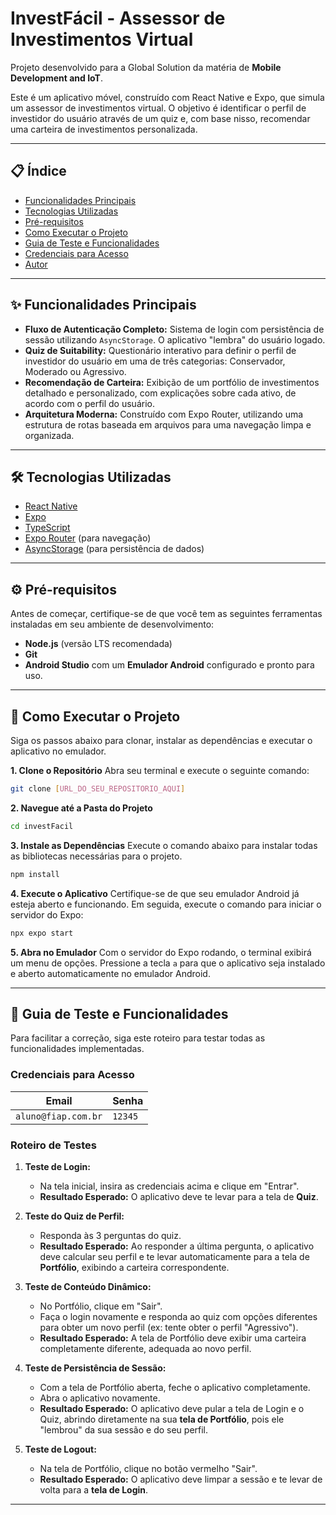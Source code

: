 # InvestFácil - Assessor de Investimentos Virtual

Projeto desenvolvido para a Global Solution da matéria de **Mobile Development and IoT**.

Este é um aplicativo móvel, construído com React Native e Expo, que simula um assessor de investimentos virtual. O objetivo é identificar o perfil de investidor do usuário através de um quiz e, com base nisso, recomendar uma carteira de investimentos personalizada.

---

## 📋 Índice

* [Funcionalidades Principais](#-funcionalidades-principais)
* [Tecnologias Utilizadas](#-tecnologias-utilizadas)
* [Pré-requisitos](#-pré-requisitos)
* [Como Executar o Projeto](#-como-executar-o-projeto)
* [Guia de Teste e Funcionalidades](#-guia-de-teste-e-funcionalidades)
* [Credenciais para Acesso](#-credenciais-para-acesso)
* [Autor](#-autor)

---

## ✨ Funcionalidades Principais

* **Fluxo de Autenticação Completo:** Sistema de login com persistência de sessão utilizando `AsyncStorage`. O aplicativo "lembra" do usuário logado.
* **Quiz de Suitability:** Questionário interativo para definir o perfil de investidor do usuário em uma de três categorias: Conservador, Moderado ou Agressivo.
* **Recomendação de Carteira:** Exibição de um portfólio de investimentos detalhado e personalizado, com explicações sobre cada ativo, de acordo com o perfil do usuário.
* **Arquitetura Moderna:** Construído com Expo Router, utilizando uma estrutura de rotas baseada em arquivos para uma navegação limpa e organizada.

---

## 🛠️ Tecnologias Utilizadas

* [React Native](https://reactnative.dev/)
* [Expo](https://expo.dev/)
* [TypeScript](https://www.typescriptlang.org/)
* [Expo Router](https://docs.expo.dev/router/introduction/) (para navegação)
* [AsyncStorage](https://react-native-async-storage.github.io/async-storage/) (para persistência de dados)

---

## ⚙️ Pré-requisitos

Antes de começar, certifique-se de que você tem as seguintes ferramentas instaladas em seu ambiente de desenvolvimento:

* **Node.js** (versão LTS recomendada)
* **Git**
* **Android Studio** com um **Emulador Android** configurado e pronto para uso.

---

## 🚀 Como Executar o Projeto

Siga os passos abaixo para clonar, instalar as dependências e executar o aplicativo no emulador.

**1. Clone o Repositório**
Abra seu terminal e execute o seguinte comando:
```bash
git clone [URL_DO_SEU_REPOSITORIO_AQUI]
```

**2. Navegue até a Pasta do Projeto**
```bash
cd investFacil
```

**3. Instale as Dependências**
Execute o comando abaixo para instalar todas as bibliotecas necessárias para o projeto.
```bash
npm install
```

**4. Execute o Aplicativo**
Certifique-se de que seu emulador Android já esteja aberto e funcionando. Em seguida, execute o comando para iniciar o servidor do Expo:
```bash
npx expo start
```

**5. Abra no Emulador**
Com o servidor do Expo rodando, o terminal exibirá um menu de opções. Pressione a tecla `a` para que o aplicativo seja instalado e aberto automaticamente no emulador Android.

---

## 🧪 Guia de Teste e Funcionalidades

Para facilitar a correção, siga este roteiro para testar todas as funcionalidades implementadas.

### Credenciais para Acesso

| Email                  | Senha |
| ---------------------- | ----- |
| `aluno@fiap.com.br`    | `12345` |

### Roteiro de Testes

1.  **Teste de Login:**
    * Na tela inicial, insira as credenciais acima e clique em "Entrar".
    * **Resultado Esperado:** O aplicativo deve te levar para a tela de **Quiz**.

2.  **Teste do Quiz de Perfil:**
    * Responda às 3 perguntas do quiz.
    * **Resultado Esperado:** Ao responder a última pergunta, o aplicativo deve calcular seu perfil e te levar automaticamente para a tela de **Portfólio**, exibindo a carteira correspondente.

3.  **Teste de Conteúdo Dinâmico:**
    * No Portfólio, clique em "Sair".
    * Faça o login novamente e responda ao quiz com opções diferentes para obter um novo perfil (ex: tente obter o perfil "Agressivo").
    * **Resultado Esperado:** A tela de Portfólio deve exibir uma carteira completamente diferente, adequada ao novo perfil.

4.  **Teste de Persistência de Sessão:**
    * Com a tela de Portfólio aberta, feche o aplicativo completamente.
    * Abra o aplicativo novamente.
    * **Resultado Esperado:** O aplicativo deve pular a tela de Login e o Quiz, abrindo diretamente na sua **tela de Portfólio**, pois ele "lembrou" da sua sessão e do seu perfil.

5.  **Teste de Logout:**
    * Na tela de Portfólio, clique no botão vermelho "Sair".
    * **Resultado Esperado:** O aplicativo deve limpar a sessão e te levar de volta para a **tela de Login**.

---


